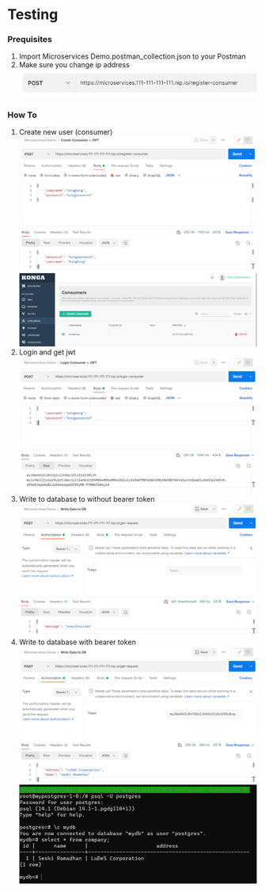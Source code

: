 # Testing

### **Prequisites**

1. Import Microservices Demo.postman_collection.json to your Postman
2. Make sure you change ip address
   ![nip-ip-address](pic/nip-ip-address.png)

### **How To**

1. Create new user (consumer)
   ![create-consumer](pic/create-consumer.png)
   ![create-consumer-konga](pic/create-consumer-konga.png)
2. Login and get jwt
   ![get-jwt](pic/get-jwt.png)
3. Write to database to without bearer token
   ![post-without-token](pic/post-without-token.png)
4. Write to database with bearer token
   ![post-with-token](pic/post-with-token.png)
   ![check-db](pic/check-db.png)
